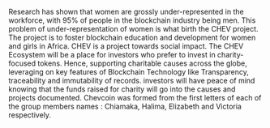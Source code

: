 Research has shown that women are grossly under-represented in the workforce, with 95% of people in the blockchain industry being men. This problem of under-representation of women is what birth the CHEV project. The project is to foster blockchain education and development for women and girls in Africa.
CHEV is a project towards social impact. The CHEV Ecosystem will be a place for investors who prefer to invest in charity-focused tokens. Hence, supporting charitable causes across the globe, leveraging on key features of Blockchain Technology like Transparency, traceability and immutability of records. investors will have peace of mind knowing that the funds raised for charity will go into the causes and projects documented.
Chevcoin was formed from the first letters of each of the group members names : Chiamaka, Halima, Elizabeth and Victoria respectively.




